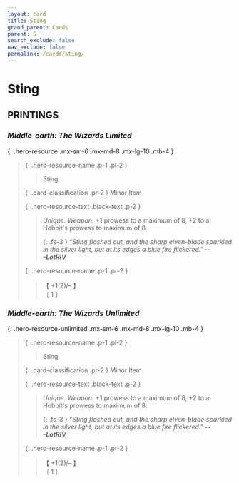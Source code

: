 ```yaml
---
layout: card
title: Sting
grand_parent: Cards
parent: S
search_exclude: false
nav_exclude: false
permalink: /cards/sting/
---
```


# Sting


## PRINTINGS


### _Middle-earth: The Wizards Limited_

{: .hero-resource .mx-sm-6 .mx-md-8 .mx-lg-10 .mb-4 }
> {: .hero-resource-name .p-1 .pl-2 }
> > <div class="card-mp"></div>
> > <div class="card-name">Sting</div>
>
> {: .card-classification .pr-2 }
> Minor Item
>
> {: .hero-resource-text .black-text .p-2 }
> > _Unique._ _Weapon._ +1 prowess to a maximum of 8, +2 to a Hobbit's prowess to maximum of 8. 
> > 
> > {: .fs-3 } 
> > _“Sting flashed out, and the sharp elven-blade sparkled in the silver light, but at its edges a blue fire flickered."_ ***---&#65279;LotRIV*** 
> 
> {: .hero-resource-name .p-1 .pr-2 }
> > <div class="card-shield">【 +1(2)/&ndash; 】</div>
> > <div class="card-corruption">〔 1 〕</div>

### _Middle-earth: The Wizards Unlimited_

{: .hero-resource-unlimited .mx-sm-6 .mx-md-8 .mx-lg-10 .mb-4 }
> {: .hero-resource-name .p-1 .pl-2 }
> > <div class="card-mp"></div>
> > <div class="card-name">Sting</div>
>
> {: .card-classification .pr-2 }
> Minor Item
>
> {: .hero-resource-text .black-text .p-2 }
> > _Unique._ _Weapon._ +1 prowess to a maximum of 8, +2 to a Hobbit's prowess to maximum of 8. 
> > 
> > {: .fs-3 } 
> > _“Sting flashed out, and the sharp elven-blade sparkled in the silver light, but at its edges a blue fire flickered."_ ***---&#65279;LotRIV*** 
> 
> {: .hero-resource-name .p-1 .pr-2 }
> > <div class="card-shield">【 +1(2)/&ndash; 】</div>
> > <div class="card-corruption">〔 1 〕</div>
